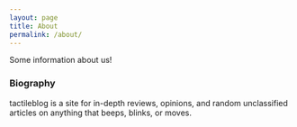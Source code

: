 ```yaml
---
layout: page
title: About
permalink: /about/
---
```


Some information about us!

### Biography

tactileblog is a site for in-depth reviews, opinions, and random unclassified articles on anything that beeps, blinks, or moves.


